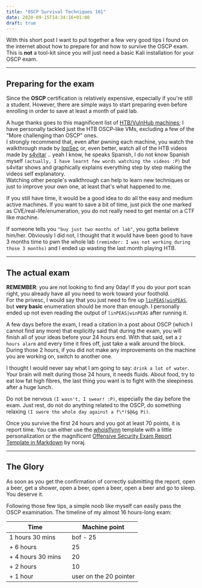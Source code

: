 ```yaml
---
title: "OSCP Survival Techniques 101"
date: 2020-09-15T14:34:16+01:00
draft: true
---
```

With this short post I want to put together a few very good tips I found on the internet about how to prepare for and how to survive the OSCP exam.
This is **not** a tool-kit since you will just need a basic Kali installation for your OSCP exam.  

___  
## Preparing for the exam
Since the **OSCP** certification is relatively expensive, especially if you're still a student. However, there are simple ways to start preparing even before enrolling in order to save at least a month of paid lab.  

A huge thanks goes to this magnificent list of [HTB/VulnHub machines](https://docs.google.com/spreadsheets/d/1dwSMIAPIam0PuRBkCiDI88pU3yzrqqHkDtBngUHNCw8/edit#gid=1839402159); I have personally tackled just the HTB OSCP-like VMs, excluding a few of the "More challenging than OSCP" ones.  
I strongly recommend that, even after pwning each machine, you watch the walkthrough made by [IppSec](https://www.youtube.com/channel/UCa6eh7gCkpPo5XXUDfygQQA) or, even better, watch all of the HTB videos made by [s4vitar](https://www.youtube.com/c/s4vitar) .. yeah I know, he speaks Spanish, I do not know Spanish myself `(actually, I have learnt few words watching the videos :P)` but s4vitar shows and graphically explains everything step by step making the videos self explanatory.  
Watching other people's walkthrough can help to learn new techniques or just to improve your own one, at least that's what happened to me.  
  
If you still have time, it would be a good idea to do all the easy and medium active machines. If you want to save a bit of time, just pick the one marked as CVE/real-life/enumeration, you do not really need to get mental on a CTF like machine.  
  
If someone tells you `"buy just two months of lab"`, you gotta believe him/her. Obviously I did not, I thought that it would have been good to have 3 months time to pwn the whole lab `(reminder: I was not working during those 3 months)` and I ended up wasting the last month playing HTB.  
___
## The actual exam
**REMEMBER**: you are not looking to find any 0day! If you do your port scan right, you already have all you need to work toward your foothold.  
For the privesc, I would say that you just need to fire up [`linPEAS|winPEAS`](https://github.com/carlospolop/privilege-escalation-awesome-scripts-suite), but **very basic** enumeration should be more than enough. I personally ended up not even reading the output of `linPEAS|winPEAS` after running it.  
  
A few days before the exam, I read a citation in a post about OSCP (which I cannot find any more) that explicitly said that during the exam, you will finish all of your ideas before your 24 hours end. With that said, set a `2 hours alarm` and every time it fires off, just take a walk around the block. During those 2 hours, if you did not make any improvements on the machine you are working on, switch to another one.  
  
I thought I would never say what I am going to say: `drink a lot of water`. Your brain will melt during those 24 hours, it needs fluids. About food, try to eat low fat high fibres, the last thing you want is to fight with the sleepiness after a huge lunch.  
  
Do not be nervous `(I wasn't, I swear! :P)`, especially the day before the exam. Just rest, do not do anything related to the OSCP, do something relaxing `(I swore the whole day against a f\*!$@&g Pi)`.  
  
Once you survive the first 24 hours and you got at least 70 points, it is report time. You can either use the [whoisflynn](https://github.com/whoisflynn/OSCP-Exam-Report-Template) template with a little personalization or the magnificent [Offensive Security Exam Report Template in Markdown](https://github.com/noraj/OSCP-Exam-Report-Template-Markdown) by noraj. 
___  
## The Glory
As soon as you get the confirmation of correctly submitting the report, open a beer, get a shower, open a beer, open a beer, open a beer and go to sleep. You deserve it.  
  
Following those few tips, a simple noob like myself can easily pass the OSCP examination. The timeline of my almost 16 hours-long exam:

|Time               |&nbsp;&nbsp;&nbsp;Machine point  |
|----------         |----------     |
|1 hours 30 mins    |&nbsp;&nbsp;&nbsp;bof - 25      |
|+ 6 hours          |&nbsp;&nbsp;&nbsp;25            |
|+ 4 hours 30 mins  |&nbsp;&nbsp;&nbsp;20            |
|+ 2 hours		    |&nbsp;&nbsp;&nbsp;10			|
|+ 1 hour           |&nbsp;&nbsp;&nbsp;user on the 20 pointer|

